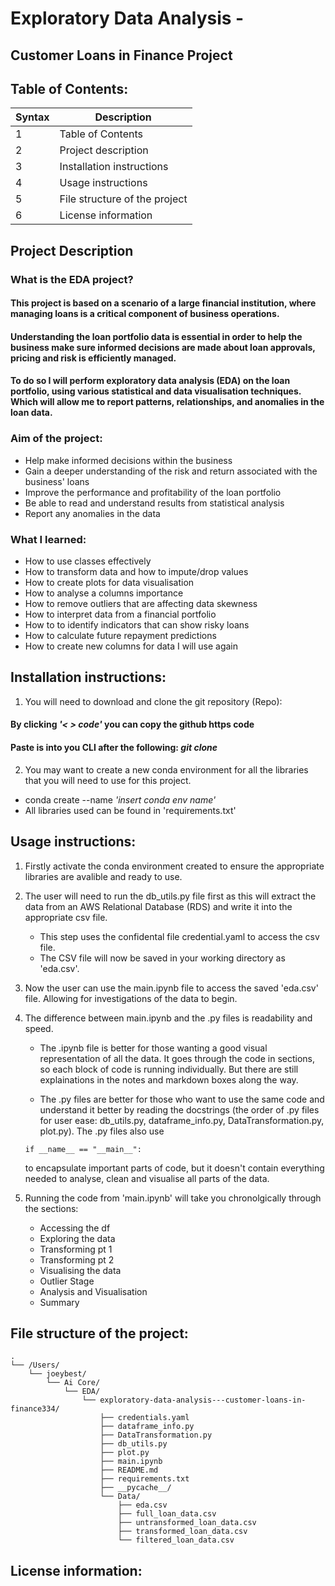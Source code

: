 # Exploratory Data Analysis -
## Customer Loans in Finance Project

## Table of Contents:
| Syntax | Description |
| ----------- | ----------- |
| 1 | Table of Contents |
| 2 | Project description |
| 3 | Installation instructions |
| 4 | Usage instructions |
| 5 | File structure of the project |
| 6 | License information |

## Project Description

### What is the EDA project?
#### This project is based on a scenario of a large financial institution, where managing loans is a critical component of business operations.
#### Understanding the loan portfolio data is essential in order to help the business make sure informed decisions are made about loan approvals, pricing and risk is efficiently managed.
#### To do so I will perform exploratory data analysis (EDA) on the loan portfolio, using various statistical and data visualisation techniques. Which will allow me to report patterns, relationships, and anomalies in the loan data.

### Aim of the project:
- Help make informed decisions within the business
- Gain a deeper understanding of the risk and return associated with the business' loans
- Improve the performance and profitability of the loan portfolio
- Be able to read and understand results from statistical analysis
- Report any anomalies in the data

### What I learned:
- How to use classes effectively
- How to transform data and how to impute/drop values
- How to create plots for data visualisation
- How to analyse a columns importance
- How to remove outliers that are affecting data skewness
- How to interpret data from a financial portfolio
- How to to identify indicators that can show risky loans
- How to calculate future repayment predictions
- How to create new columns for data I will use again


## Installation instructions:

1. You will need to download and clone the git repository (Repo):
  #### By clicking *'< > code'* you can copy the github https code
  #### Paste is into you CLI after the following: *git clone*
  
2. You may want to create a new conda environment for all the libraries that you will need to use for this project.
  - conda create --name *'insert conda env name'*
  - All libraries used can be found in 'requirements.txt'


## Usage instructions:

1. Firstly activate the conda environment created to ensure the appropriate libraries are avalible and ready to use.

1. The user will need to run the db_utils.py file first as this will extract the data from an AWS Relational Database (RDS) and write it into the appropriate csv file.
   - This step uses the confidental file credential.yaml to access the csv file.
   - The CSV file will now be saved in your working directory as 'eda.csv'.
  
1. Now the user can use the main.ipynb file to access the saved 'eda.csv' file. Allowing for investigations of the data to begin. 
  
1. The difference between main.ipynb and the .py files is readability and speed.
   - The .ipynb file is better for those wanting a good visual representation of all the data. It goes through the code in sections, so each block of code is running individually. But there are still explainations in the notes and markdown boxes along the way.

   - The .py files are better for those who want to use the same code and understand it better by reading the docstrings (the order of .py files for user ease: db_utils.py, dataframe_info.py, DataTransformation.py, plot.py). The .py files also use 
   ```
   if __name__ == "__main__":
   ``` 
   to encapsulate important parts of code, but it doesn't contain everything needed to analyse, clean and visualise all parts of the data. 

1. Running the code from 'main.ipynb' will take you chronolgically through the sections:
   - Accessing the df
   - Exploring the data
   - Transforming pt 1
   - Transforming pt 2
   - Visualising the data
   - Outlier Stage
   - Analysis and Visualisation
   - Summary

## File structure of the project:
```
.
└── /Users/
    └── joeybest/
        └── Ai Core/
            └── EDA/
                └── exploratory-data-analysis---customer-loans-in-finance334/
                    ├── credentials.yaml
                    ├── dataframe_info.py
                    ├── DataTransformation.py
                    ├── db_utils.py
                    ├── plot.py
                    ├── main.ipynb
                    ├── README.md
                    ├── requirements.txt
                    ├── __pycache__/
                    └── Data/
                        ├── eda.csv
                        ├── full_loan_data.csv
                        ├── untransformed_loan_data.csv
                        ├── transformed_loan_data.csv
                        └── filtered_loan_data.csv
```

## License information:

